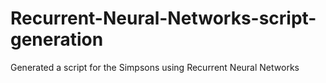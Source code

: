 # Recurrent-Neural-Networks-script-generation
Generated a script for the Simpsons using Recurrent Neural Networks
